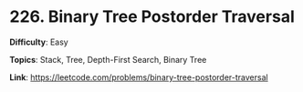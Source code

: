 # 226. Binary Tree Postorder Traversal

**Difficulty**: Easy

**Topics**: Stack, Tree, Depth-First Search, Binary Tree

**Link**: https://leetcode.com/problems/binary-tree-postorder-traversal
